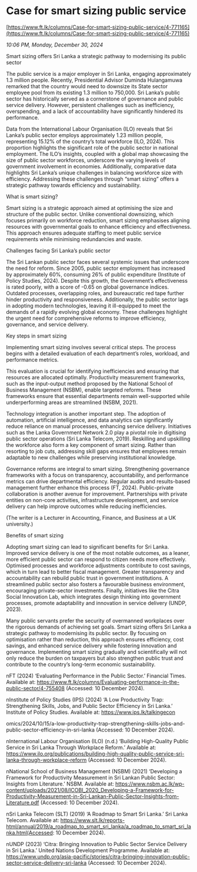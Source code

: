 # Case for smart sizing public service

[https://www.ft.lk/columns/Case-for-smart-sizing-public-service/4-771165](https://www.ft.lk/columns/Case-for-smart-sizing-public-service/4-771165)

*10:06 PM, Monday, December 30, 2024*

Smart sizing offers Sri Lanka a strategic pathway to modernising its public sector

The public service is a major employer in Sri Lanka, engaging approximately 1.3 million people. Recently, Presidential Advisor Duminda Hulangamuwa remarked that the country would need to downsize its State sector employee pool from its existing 1.3 million to 750,000. Sri Lanka’s public sector has historically served as a cornerstone of governance and public service delivery. However, persistent challenges such as inefficiency, overspending, and a lack of accountability have significantly hindered its performance.

Data from the International Labour Organisation (ILO) reveals that Sri Lanka’s public sector employs approximately 1.23 million people, representing 15.12% of the country’s total workforce (ILO, 2024). This proportion highlights the significant role of the public sector in national employment. The ILO’s insights, coupled with a global map showcasing the size of public sector workforces, underscore the varying levels of government involvement in economies. Additionally, comparative data highlights Sri Lanka’s unique challenges in balancing workforce size with efficiency. Addressing these challenges through “smart sizing” offers a strategic pathway towards efficiency and sustainability.

What is smart sizing?

Smart sizing is a strategic approach aimed at optimising the size and structure of the public sector. Unlike conventional downsizing, which focuses primarily on workforce reduction, smart sizing emphasises aligning resources with governmental goals to enhance efficiency and effectiveness. This approach ensures adequate staffing to meet public service requirements while minimising redundancies and waste.

Challenges facing Sri Lanka’s public sector

The Sri Lankan public sector faces several systemic issues that underscore the need for reform. Since 2005, public sector employment has increased by approximately 60%, consuming 26% of public expenditure (Institute of Policy Studies, 2024). Despite this growth, the Government’s effectiveness is rated poorly, with a score of -0.65 on global governance indices. Outdated processes, overlapping roles, and bureaucratic red tape further hinder productivity and responsiveness. Additionally, the public sector lags in adopting modern technologies, leaving it ill-equipped to meet the demands of a rapidly evolving global economy. These challenges highlight the urgent need for comprehensive reforms to improve efficiency, governance, and service delivery.

Key steps in smart sizing

Implementing smart sizing involves several critical steps. The process begins with a detailed evaluation of each department’s roles, workload, and performance metrics.

This evaluation is crucial for identifying inefficiencies and ensuring that resources are allocated optimally. Productivity measurement frameworks, such as the input-output method proposed by the National School of Business Management (NSBM), enable targeted reforms. These frameworks ensure that essential departments remain well-supported while underperforming areas are streamlined (NSBM, 2021).

Technology integration is another important step. The adoption of automation, artificial intelligence, and data analytics can significantly reduce reliance on manual processes, enhancing service delivery. Initiatives such as the Lanka Government Network 2.0 play a pivotal role in digitising public sector operations (Sri Lanka Telecom, 2019). Reskilling and upskilling the workforce also form a key component of smart sizing. Rather than resorting to job cuts, addressing skill gaps ensures that employees remain adaptable to new challenges while preserving institutional knowledge.

Governance reforms are integral to smart sizing. Strengthening governance frameworks with a focus on transparency, accountability, and performance metrics can drive departmental efficiency. Regular audits and results-based management further enhance this process (FT, 2024). Public-private collaboration is another avenue for improvement. Partnerships with private entities on non-core activities, infrastructure development, and service delivery can help improve outcomes while reducing inefficiencies.

(The writer is a Lecturer in Accounting, Finance, and Business at a UK university.)

Benefits of smart sizing

Adopting smart sizing can lead to significant benefits for Sri Lanka. Improved service delivery is one of the most notable outcomes, as a leaner, more efficient public sector can respond to citizen needs more effectively. Optimised processes and workforce adjustments contribute to cost savings, which in turn lead to better fiscal management. Greater transparency and accountability can rebuild public trust in government institutions. A streamlined public sector also fosters a favourable business environment, encouraging private-sector investments. Finally, initiatives like the Citra Social Innovation Lab, which integrates design thinking into government processes, promote adaptability and innovation in service delivery (UNDP, 2023).

Many public servants prefer the security of overmanned workplaces over the rigorous demands of achieving set goals. Smart sizing offers Sri Lanka a strategic pathway to modernising its public sector. By focusing on optimisation rather than reduction, this approach ensures efficiency, cost savings, and enhanced service delivery while fostering innovation and governance. Implementing smart sizing gradually and scientifically will not only reduce the burden on taxpayers but also strengthen public trust and contribute to the country’s long-term economic sustainability.

nFT (2024) ‘Evaluating Performance in the Public Sector.’ Financial Times. Available at: https://www.ft.lk/columns/Evaluating-performance-in-the-public-sector/4-755408 (Accessed: 10 December 2024).

nInstitute of Policy Studies (IPS) (2024) ‘A Low Productivity Trap: Strengthening Skills, Jobs, and Public Sector Efficiency in Sri Lanka.’ Institute of Policy Studies. Available at: https://www.ips.lk/talkingecon

omics/2024/10/15/a-low-productivity-trap-strengthening-skills-jobs-and-public-sector-efficiency-in-sri-lanka (Accessed: 10 December 2024).

nInternational Labour Organisation (ILO) (n.d.) ‘Building High-Quality Public Service in Sri Lanka Through Workplace Reform.’ Available at: https://www.ilo.org/publications/building-high-quality-public-service-sri-lanka-through-workplace-reform (Accessed: 10 December 2024).

nNational School of Business Management (NSBM) (2021) ‘Developing a Framework for Productivity Measurement in Sri Lankan Public Sector: Insights from Literature.’ NSBM. Available at: https://www.nsbm.ac.lk/wp-content/uploads/2021/08/ICOBI_2020_Developing-a-Framework-for-Productivity-Measurement-in-Sri-Lankan-Public-Sector-Insights-from-Literature.pdf (Accessed: 10 December 2024).

nSri Lanka Telecom (SLT) (2019) ‘A Roadmap to Smart Sri Lanka.’ Sri Lanka Telecom. Available at: https://www.slt.lk/reports-html/annual/2019/a_roadmap_to_smart_sri_lanka/a_roadmap_to_smart_sri_lanka.html(Accessed: 10 December 2024).

nUNDP (2023) ‘Citra: Bringing Innovation to Public Sector Service Delivery in Sri Lanka.’ United Nations Development Programme. Available at: https://www.undp.org/asia-pacific/stories/citra-bringing-innovation-public-sector-service-delivery-sri-lanka (Accessed: 10 December 2024).

